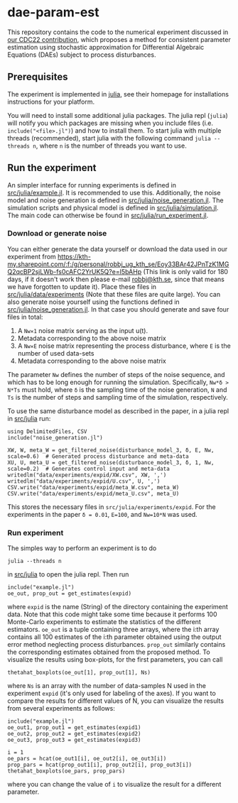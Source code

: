 # dae-param-est
This repository contains the code to the numerical experiment discussed in
[our CDC22 contribution](https://urn.kb.se/resolve?urn=urn:nbn:se:kth:diva-326394), which proposes a method for consistent parameter
estimation using stochastic approximation for Differential Algebraic Equations (DAEs) subject to process
disturbances.


## Prerequisites
The experiment is implemented in [julia](https://docs.julialang.org/en/v1/), see
their homepage for installations instructions for your platform.

You will need to install some additional julia packages. The julia repl
(`julia`) will notify you which packages are missing when you include files
(i.e. `include("<file>.jl")`) and how to install them. To start julia with
multiple threads (recommended), start julia with the following command `julia
--threads n`, where `n` is the number of threads you want to use.

## Run the experiment
An simpler interface for running experiments is defined in [src/julia/example.jl](src/julia/example.jl).
It is recommended to use this. Additionally, the noise model and noise generation is defined in
[src/julia/noise_generation.jl](src/julia/noise_generation.jl). The simulation scripts and
physical model is defined in [src/julia/simulation.jl](src/julia/simulation.jl).
The main code can otherwise be found in
[src/julia/run_experiment.jl](src/julia/run_experiment.jl).


### Download or generate noise
You can either generate the data yourself or download the data used in our experiment from
https://kth-my.sharepoint.com/:f:/g/personal/robbj_ug_kth_se/Eoy33BAr42JPnTzK1MGQ2qcBP2sjLWb-fs0cAFC2YrUK5Q?e=I5bAHp (This link is only valid for 180 days, if it doesn't work then please e-mail robbj@kth.se, since that means we have forgotten to update it). Place these files in
[src/julia/data/experiments](src/julia/data/experiments) (Note that these files are quite large). You can also generate noise yourself using
the functions defined in
[src/julia/noise_generation.jl](src/julia/noise_generation.jl). In that case you should generate and save four files in total:

1. A `Nw✕1` noise matrix serving as the input u(t).
2. Metadata corresponding to the above noise matrix
3. A `Nw✕E` noise matrix representing the process disturbance, where `E` is the
   number of used data-sets
4. Metadata corresponding to the above noise matrix


The parameter `Nw` defines the number of steps of the noise sequence, and which has to be long enough for running the simulation.  Specifically, `Nw*δ > N*Ts` must hold, where `δ` is the sampling time of the noise generation, `N` and `Ts` is the number of steps and sampling time of the simulation, respectively.

To use the same disturbance model as described in the paper, in a julia repl in [src/julia](src/julia) run:

```{julia}
using DelimitedFiles, CSV
include("noise_generation.jl")

XW, W, meta_W = get_filtered_noise(disturbance_model_3, δ, E, Nw, scale=0.6)  # Generated process disturbance and meta-data
XU, U, meta_U = get_filtered_noise(disturbance_model_3, δ, 1, Nw, scale=0.2)  # Generates control input and meta-data
writedlm("data/experiments/expid/XW.csv", XW, ',')
writedlm("data/experiments/expid/U.csv", U, ',')
CSV.write("data/experiments/expid/meta_W.csv", meta_W)
CSV.write("data/experiments/expid/meta_U.csv", meta_U)
```
This stores the necessary files in ```src/julia/experiments/expid```. For the experiments in the paper `δ = 0.01`, `E=100`, and `Nw=10*N` was used.

### Run experiment
The simples way to perform an experiment is to do
```
julia --threads n
```

in [src/julia](src/julia) to open the julia repl. Then run

```{julia}
include("example.jl")
oe_out, prop_out = get_estimates(expid)
```

where ```expid``` is the name (String) of the directory containing the experiment data. Note that this code might take some time because it performs 100 Monte-Carlo experiments to estimate the statistics of the different estimators. ```oe_out``` is a tuple containing three arrays, where the i:th array contains all 100 estimates of the i:th parameter obtained using the output error method neglecting process disturbances. ```prop_out``` similarly contains the corresponding estimates obtained from the proposed method. To visualize the results using box-plots, for the first parameters, you can call

```{julia}
thetahat_boxplots(oe_out[1], prop_out[1], Ns)
```

where ```Ns``` is an array with the number of data-samples N used in the experiment ```expid``` (it's only used for labeling of the axes). If you want to compare the results for different values of N, you can visualize the results from several experiments as follows:

```{julia}
include("example.jl")
oe_out1, prop_out1 = get_estimates(expid1)
oe_out2, prop_out2 = get_estimates(expid2)
oe_out3, prop_out3 = get_estimates(expid3)

i = 1
oe_pars = hcat(oe_out1[i], oe_out2[i], oe_out3[i])
prop_pars = hcat(prop_out1[i], prop_out2[i], prop_out3[i])
thetahat_boxplots(oe_pars, prop_pars)
```

where you can change the value of ```i``` to visualize the result for a different parameter.
